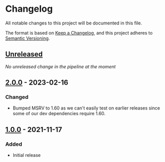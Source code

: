 # Changelog

All notable changes to this project will be documented in this file.

The format is based on [Keep a Changelog](https://keepachangelog.com/en/1.0.0/),
and this project adheres to [Semantic Versioning](https://semver.org/spec/v2.0.0.html).


## [Unreleased]

_No unreleased change in the pipeline at the moment_


## [2.0.0] - 2023-02-16

### Changed

- Bumped MSRV to 1.60 as we can't easily test on earlier releases since some of
  our dev dependencies require 1.60.


## [1.0.0] - 2021-11-17

### Added

- Initial release



[Unreleased]: https://github.com/HadrienG2/triple-buffer/compare/v2.0.0...HEAD
[2.0.0]: https://github.com/HadrienG2/triple-buffer/compare/v1.0.0...v2.0.0
[1.0.0]: https://github.com/HadrienG2/triple-buffer/releases/tag/v1.0.0
